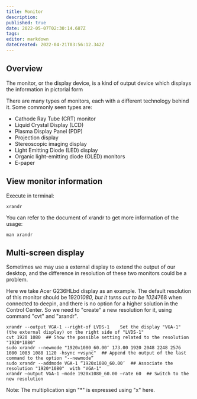 ```yaml
---
title: Monitor
description: 
published: true
date: 2022-05-07T02:30:14.687Z
tags: 
editor: markdown
dateCreated: 2022-04-21T03:56:12.342Z
---
```


## Overview

The monitor, or the display device, is a kind of output device which displays the information in pictorial form

There are many types of monitors, each with a different technology behind it. Some commonly seen types are:

- Cathode Ray Tube (CRT) monitor
- Liquid Crystal Display (LCD)
- Plasma Display Panel (PDP)
- Projection display
- Stereoscopic imaging display
- Light Emitting Diode (LED) display
- Organic light-emitting diode (OLED) monitors
- E-paper

## View monitor information

Execute in terminal:

    xrandr

You can refer to the document of xrandr to get more information of the usage:

    man xrandr

## Multi-screen display

Sometimes we may use a external display to extend the output of our desktop, and the difference in resolution of these two monitors could be a problem.

Here we take Acer G236HLbd display as an example. The default resolution of this monitor should be 1920*1080, but it turns out to be 1024*768 when connected to deepin, and there is no option for a higher solution in the Control Center. So we need to "create" a new resolution for it, using command "cvt" and "xrandr".

    xrandr --output VGA-1 --right-of LVDS-1    Set the display "VGA-1" (the external display) on the right side of "LVDS-1"
    cvt 1920 1080  ## Show the possible setting related to the resolution "1920*1080"
    sudo xrandr --newmode "1920x1080_60.00″ 173.00 1920 2048 2248 2576 1080 1083 1088 1120 -hsync +vsync"  ## Append the output of the last command to the option "--newmode”
    sudo xrandr --addmode VGA-1 “1920x1080_60.00″  ## Associate the resolution "1920*1080"  with "VGA-1"
    xrandr –output VGA-1 –mode 1920x1080_60.00 –rate 60  ## Switch to the new resolution

Note: The multiplication sign "*" is expressed using "x" here.